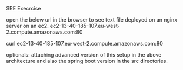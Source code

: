 SRE Execrcise



open the below url in the browser to see text file deployed on an nginx server on an ec2.
ec2-13-40-185-107.eu-west-2.compute.amazonaws.com:80


curl ec2-13-40-185-107.eu-west-2.compute.amazonaws.com:80

optionals:
	attaching advanced version of this setup in the above architecture and
	also the spring boot version in the src directories.